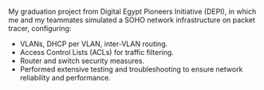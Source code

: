 My graduation project from Digital Egypt Pioneers Initiative (DEPI), in which me and my teammates simulated a SOHO network infrastructure on packet tracer, configuring:
- VLANs, DHCP per VLAN, inter-VLAN routing. 
- Access Control Lists (ACLs) for traffic filtering.
- Router and switch security measures. 
- Performed extensive testing and troubleshooting to ensure network reliability and performance. 
